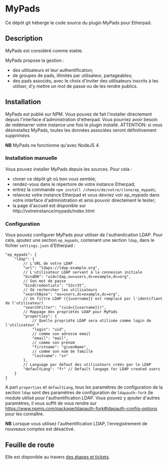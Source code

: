 # MyPads

Ce dépôt git héberge le code source du plugin MyPads pour Etherpad.

## Description

MyPads est considéré comme stable.

MyPads propose la gestion :

* des utilisateurs et leur authentification;
* de groupes de pads, illimités par utilisateur, partageables;
* des pads associés, avec le choix d'inviter des utilisateurs inscrits à les utiliser, d'y mettre un mot de passe ou de les rendre publics.

## Installation

MyPads est publié sur NPM. Vous pouvez de fait l'installer directement depuis l'interface d'administration d'etherpad. Vous pourriez avoir besoin de redémarrer votre instance une fois le plugin installé.
ATTENTION: si vous désinstallez MyPads, toutes les données associées seront définitivement *supprimées*.

**NB** MyPads ne fonctionne qu'avec NodeJS 4.

### Installation manuelle

Vous pouvez installer MyPads depuis les sources. Pour cela :

* cloner ce dépôt git où bon vous semble;
* rendez-vous dans le répertoire de votre instance Etherpad;
* entrez la commande `npm install /chemin/de/votre/clone/ep_mypads`;
* relancez votre instance Etherpad et vous devriez voir *ep_mypads* dans votre interface d'administration et ainsi pouvoir directement le tester;
* la page d'accueil est disponible sur http://votreinstance/mypads/index.html

### Configuration

Vous pouvez configurer MyPads pour utiliser de l'authentication LDAP.
Pour cela, ajoutez une section `ep_mypads`, contenant une section `ldap`, dans le fichier `settings.json` d'Etherpad :

```
"ep_mypads": {
    "ldap": {
        // L'URL de votre LDAP
        "url": "ldaps://ldap.example.org",
        // L'utilisateur LDAP servant à la connexion initiale
        "bindDN": "uid=ldap,ou=users,dc=example,dc=org",
        // Son mot de passe
        "bindCredentials": "S3cr3t",
        // Où rechercher les utilisateurs
        "searchBase": "ou=users,dc=example,dc=org",
        // Un filtre LDAP ({{username}} est remplacé par l'identifiant de l'utilisateur)
        "searchFilter": "(uid={{username}})",
        // Mappage des propriétés LDAP pour MyPads
        "properties": {
            // Quelle propriété LDAP sera utilisée comme login de l'utilisateur ?
            "login": "uid",
            // comme son adresse email
            "email": "mail",
            // comme son prénom
            "firstname": "givenName",
            // comme son nom de famille
            "lastname": "sn"
        },
        // Language par défaut des utilisateurs créés par le LDAP
        "defaultLang": "fr" // Default langage for LDAP created users
    }
}
```

A part `properties` et `defaultLang`, tous les paramètres de configuration de la section `ldap` sont des paramètres de configuration de `ldapauth-fork` (le module utilisé pour l'authentification LDAP.
Vous pouvez y ajouter d'autres paramètres, il vous suffit de vous rendre sur <https://www.npmjs.com/package/ldapauth-fork#ldapauth-config-options> pour les connaître.

**NB** Lorsque vous utilisez l'authentification LDAP, l'enregistrement de nouveaux comptes est désactivé.

## Feuille de route

Elle est disponible au travers [des étapes et tickets](https://git.framasoft.org/framasoft/ep_mypads/issues).
